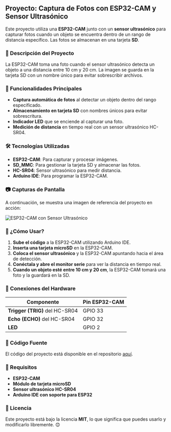 ## Proyecto: Captura de Fotos con ESP32-CAM y Sensor Ultrasónico

Este proyecto utiliza una **ESP32-CAM** junto con un **sensor ultrasónico** para capturar fotos cuando un objeto se encuentra dentro de un rango de distancia específico. Las fotos se almacenan en una tarjeta **SD**.

### 🚀 Descripción del Proyecto

La ESP32-CAM toma una foto cuando el sensor ultrasónico detecta un objeto a una distancia entre 10 cm y 20 cm. La imagen se guarda en la tarjeta SD con un nombre único para evitar sobrescribir archivos.

### 📌 Funcionalidades Principales

- **Captura automática de fotos** al detectar un objeto dentro del rango especificado.
- **Almacenamiento en tarjeta SD** con nombres únicos para evitar sobrescritura.
- **Indicador LED** que se enciende al capturar una foto.
- **Medición de distancia** en tiempo real con un sensor ultrasónico HC-SR04.

### 🛠️ Tecnologías Utilizadas

- **ESP32-CAM**: Para capturar y procesar imágenes.
- **SD_MMC**: Para gestionar la tarjeta SD y almacenar las fotos.
- **HC-SR04**: Sensor ultrasónico para medir distancia.
- **Arduino IDE**: Para programar la ESP32-CAM.

### 📷 Capturas de Pantalla

A continuación, se muestra una imagen de referencia del proyecto en acción:

![ESP32-CAM con Sensor Ultrasónico](https://upload.wikimedia.org/wikipedia/commons/6/6a/Esp32_cam.jpg)

### 📌 ¿Cómo Usar?

1. **Sube el código** a la ESP32-CAM utilizando Arduino IDE.
2. **Inserta una tarjeta microSD** en la ESP32-CAM.
3. **Coloca el sensor ultrasónico** y la ESP32-CAM apuntando hacia el área de detección.
4. **Conéctala y abre el monitor serie** para ver la distancia en tiempo real.
5. **Cuando un objeto esté entre 10 cm y 20 cm**, la ESP32-CAM tomará una foto y la guardará en la SD.

### 📌 Conexiones del Hardware

| Componente      | Pin ESP32-CAM |
|---------------|--------------|
| **Trigger (TRIG)** del HC-SR04 | GPIO 33 |
| **Echo (ECHO)** del HC-SR04 | GPIO 32 |
| **LED** | GPIO 2 |

### 📝 Código Fuente

El código del proyecto está disponible en el repositorio [aquí](https://github.com/Miguel-bc/ESP32_FotoPorProximidad).

### 📌 Requisitos

- **ESP32-CAM**
- **Módulo de tarjeta microSD**
- **Sensor ultrasónico HC-SR04**
- **Arduino IDE con soporte para ESP32**

### 📜 Licencia

Este proyecto está bajo la licencia **MIT**, lo que significa que puedes usarlo y modificarlo libremente. 😊
